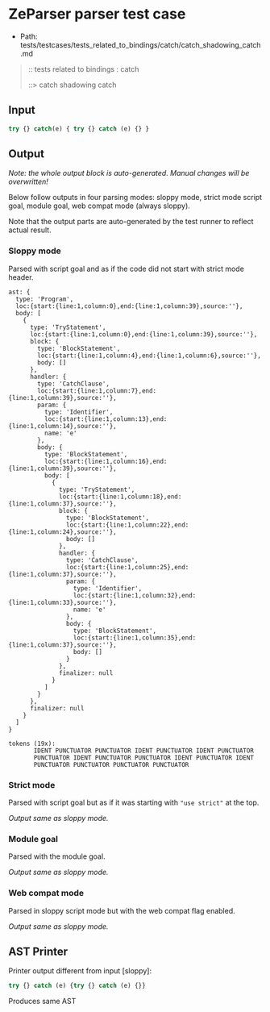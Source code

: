 # ZeParser parser test case

- Path: tests/testcases/tests_related_to_bindings/catch/catch_shadowing_catch.md

> :: tests related to bindings : catch
>
> ::> catch shadowing catch

## Input

`````js
try {} catch(e) { try {} catch (e) {} }
`````

## Output

_Note: the whole output block is auto-generated. Manual changes will be overwritten!_

Below follow outputs in four parsing modes: sloppy mode, strict mode script goal, module goal, web compat mode (always sloppy).

Note that the output parts are auto-generated by the test runner to reflect actual result.

### Sloppy mode

Parsed with script goal and as if the code did not start with strict mode header.

`````
ast: {
  type: 'Program',
  loc:{start:{line:1,column:0},end:{line:1,column:39},source:''},
  body: [
    {
      type: 'TryStatement',
      loc:{start:{line:1,column:0},end:{line:1,column:39},source:''},
      block: {
        type: 'BlockStatement',
        loc:{start:{line:1,column:4},end:{line:1,column:6},source:''},
        body: []
      },
      handler: {
        type: 'CatchClause',
        loc:{start:{line:1,column:7},end:{line:1,column:39},source:''},
        param: {
          type: 'Identifier',
          loc:{start:{line:1,column:13},end:{line:1,column:14},source:''},
          name: 'e'
        },
        body: {
          type: 'BlockStatement',
          loc:{start:{line:1,column:16},end:{line:1,column:39},source:''},
          body: [
            {
              type: 'TryStatement',
              loc:{start:{line:1,column:18},end:{line:1,column:37},source:''},
              block: {
                type: 'BlockStatement',
                loc:{start:{line:1,column:22},end:{line:1,column:24},source:''},
                body: []
              },
              handler: {
                type: 'CatchClause',
                loc:{start:{line:1,column:25},end:{line:1,column:37},source:''},
                param: {
                  type: 'Identifier',
                  loc:{start:{line:1,column:32},end:{line:1,column:33},source:''},
                  name: 'e'
                },
                body: {
                  type: 'BlockStatement',
                  loc:{start:{line:1,column:35},end:{line:1,column:37},source:''},
                  body: []
                }
              },
              finalizer: null
            }
          ]
        }
      },
      finalizer: null
    }
  ]
}

tokens (19x):
       IDENT PUNCTUATOR PUNCTUATOR IDENT PUNCTUATOR IDENT PUNCTUATOR
       PUNCTUATOR IDENT PUNCTUATOR PUNCTUATOR IDENT PUNCTUATOR IDENT
       PUNCTUATOR PUNCTUATOR PUNCTUATOR PUNCTUATOR
`````

### Strict mode

Parsed with script goal but as if it was starting with `"use strict"` at the top.

_Output same as sloppy mode._

### Module goal

Parsed with the module goal.

_Output same as sloppy mode._

### Web compat mode

Parsed in sloppy script mode but with the web compat flag enabled.

_Output same as sloppy mode._

## AST Printer

Printer output different from input [sloppy]:

````js
try {} catch (e) {try {} catch (e) {}}
````

Produces same AST
